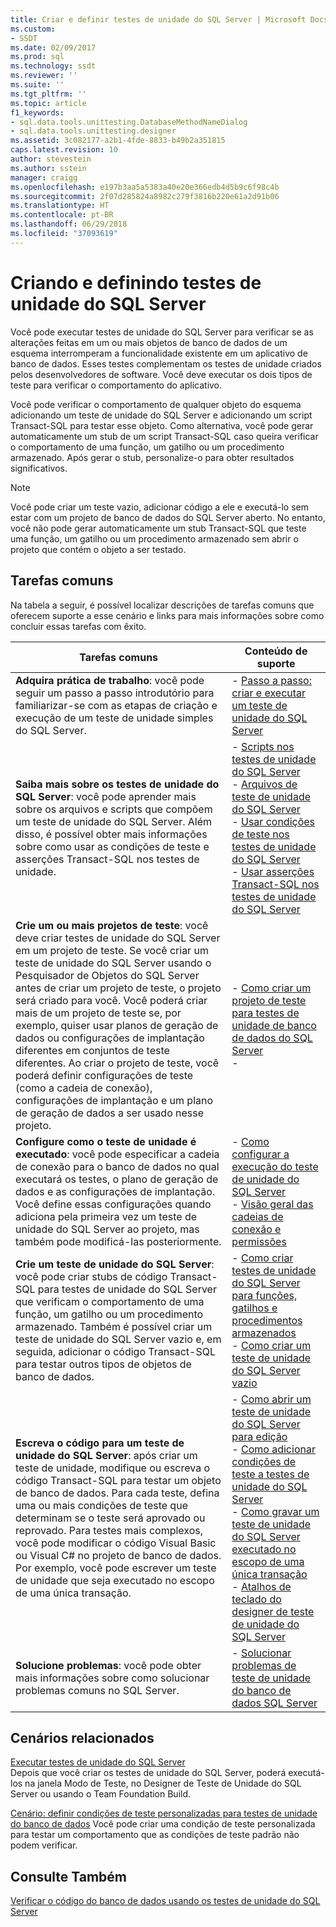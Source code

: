 ```yaml
---
title: Criar e definir testes de unidade do SQL Server | Microsoft Docs
ms.custom:
- SSDT
ms.date: 02/09/2017
ms.prod: sql
ms.technology: ssdt
ms.reviewer: ''
ms.suite: ''
ms.tgt_pltfrm: ''
ms.topic: article
f1_keywords:
- sql.data.tools.unittesting.DatabaseMethodNameDialog
- sql.data.tools.unittesting.designer
ms.assetid: 3c082177-a2b1-4fde-8833-b49b2a351815
caps.latest.revision: 10
author: stevestein
ms.author: sstein
manager: craigg
ms.openlocfilehash: e197b3aa5a5383a40e20e366edb4d5b9c6f98c4b
ms.sourcegitcommit: 2f07d285824a8982c279f3816b220e61a2d91b06
ms.translationtype: HT
ms.contentlocale: pt-BR
ms.lasthandoff: 06/29/2018
ms.locfileid: "37093619"
---
```

# <a name="creating-and-defining-sql-server-unit-tests"></a>Criando e definindo testes de unidade do SQL Server
Você pode executar testes de unidade do SQL Server para verificar se as alterações feitas em um ou mais objetos de banco de dados de um esquema interromperam a funcionalidade existente em um aplicativo de banco de dados. Esses testes complementam os testes de unidade criados pelos desenvolvedores de software. Você deve executar os dois tipos de teste para verificar o comportamento do aplicativo.  
  
Você pode verificar o comportamento de qualquer objeto do esquema adicionando um teste de unidade do SQL Server e adicionando um script Transact\-SQL para testar esse objeto. Como alternativa, você pode gerar automaticamente um stub de um script Transact\-SQL caso queira verificar o comportamento de uma função, um gatilho ou um procedimento armazenado. Após gerar o stub, personalize-o para obter resultados significativos.  
  
> [!NOTE]  
> Você pode criar um teste vazio, adicionar código a ele e executá-lo sem estar com um projeto de banco de dados do SQL Server aberto. No entanto, você não pode gerar automaticamente um stub Transact\-SQL que teste uma função, um gatilho ou um procedimento armazenado sem abrir o projeto que contém o objeto a ser testado.  
  
## <a name="common-tasks"></a>Tarefas comuns  
Na tabela a seguir, é possível localizar descrições de tarefas comuns que oferecem suporte a esse cenário e links para mais informações sobre como concluir essas tarefas com êxito.  
  
|Tarefas comuns|Conteúdo de suporte|  
|----------------|----------------------|  
|**Adquira prática de trabalho**: você pode seguir um passo a passo introdutório para familiarizar-se com as etapas de criação e execução de um teste de unidade simples do SQL Server.|-   [Passo a passo: criar e executar um teste de unidade do SQL Server](../ssdt/walkthrough-creating-and-running-a-sql-server-unit-test.md)|  
|**Saiba mais sobre os testes de unidade do SQL Server**: você pode aprender mais sobre os arquivos e scripts que compõem um teste de unidade do SQL Server. Além disso, é possível obter mais informações sobre como usar as condições de teste e asserções Transact\-SQL nos testes de unidade.|-   [Scripts nos testes de unidade do SQL Server](../ssdt/scripts-in-sql-server-unit-tests.md)<br />-   [Arquivos de teste de unidade do SQL Server](../ssdt/sql-server-unit-test-files.md)<br />-   [Usar condições de teste nos testes de unidade do SQL Server](../ssdt/using-test-conditions-in-sql-server-unit-tests.md)<br />-   [Usar asserções Transact-SQL nos testes de unidade do SQL Server](../ssdt/using-transact-sql-assertions-in-sql-server-unit-tests.md)|  
|**Crie um ou mais projetos de teste**: você deve criar testes de unidade do SQL Server em um projeto de teste. Se você criar um teste de unidade do SQL Server usando o Pesquisador de Objetos do SQL Server antes de criar um projeto de teste, o projeto será criado para você. Você poderá criar mais de um projeto de teste se, por exemplo, quiser usar planos de geração de dados ou configurações de implantação diferentes em conjuntos de teste diferentes. Ao criar o projeto de teste, você poderá definir configurações de teste (como a cadeia de conexão), configurações de implantação e um plano de geração de dados a ser usado nesse projeto.|-   [Como criar um projeto de teste para testes de unidade de banco de dados do SQL Server](../ssdt/how-to-create-a-test-project-for-sql-server-database-unit-testing.md)<br />-|  
|**Configure como o teste de unidade é executado**: você pode especificar a cadeia de conexão para o banco de dados no qual executará os testes, o plano de geração de dados e as configurações de implantação. Você define essas configurações quando adiciona pela primeira vez um teste de unidade do SQL Server ao projeto, mas também pode modificá-las posteriormente.|-   [Como configurar a execução do teste de unidade do SQL Server](../ssdt/how-to-configure-sql-server-unit-test-execution.md)<br />-   [Visão geral das cadeias de conexão e permissões](../ssdt/overview-of-connection-strings-and-permissions.md)|  
|**Crie um teste de unidade do SQL Server**: você pode criar stubs de código Transact\-SQL para testes de unidade do SQL Server que verificam o comportamento de uma função, um gatilho ou um procedimento armazenado. Também é possível criar um teste de unidade do SQL Server vazio e, em seguida, adicionar o código Transact\-SQL para testar outros tipos de objetos de banco de dados.|-   [Como criar testes de unidade do SQL Server para funções, gatilhos e procedimentos armazenados ](../ssdt/how-to-create-unit-tests-for-functions-triggers-stored-procedures.md)<br />-   [Como criar um teste de unidade do SQL Server vazio](../ssdt/how-to-create-an-empty-sql-server-unit-test.md)|  
|**Escreva o código para um teste de unidade do SQL Server**: após criar um teste de unidade, modifique ou escreva o código Transact\-SQL para testar um objeto de banco de dados. Para cada teste, defina uma ou mais condições de teste que determinam se o teste será aprovado ou reprovado. Para testes mais complexos, você pode modificar o código Visual Basic ou Visual C\# no projeto de banco de dados. Por exemplo, você pode escrever um teste de unidade que seja executado no escopo de uma única transação.|-   [Como abrir um teste de unidade do SQL Server para edição](../ssdt/how-to-open-a-sql-server-unit-test-to-edit.md)<br />-   [Como adicionar condições de teste a testes de unidade do SQL Server](../ssdt/how-to-add-test-conditions-to-sql-server-unit-tests.md)<br />-   [Como gravar um teste de unidade do SQL Server executado no escopo de uma única transação](../ssdt/how-to-write-sql-server-unit-test-that-runs-in-single-transaction-scope.md)<br />-   [Atalhos de teclado do designer de teste de unidade do SQL Server](../ssdt/keyboard-shortcuts-for-sql-server-unit-test-designer.md)|  
|**Solucione problemas**: você pode obter mais informações sobre como solucionar problemas comuns no SQL Server.|-   [Solucionar problemas de teste de unidade do banco de dados SQL Server](../ssdt/troubleshooting-sql-server-database-unit-testing-issues.md)|  
  
## <a name="related-scenarios"></a>Cenários relacionados  
[Executar testes de unidade do SQL Server](../ssdt/running-sql-server-unit-tests.md)  
Depois que você criar os testes de unidade do SQL Server, poderá executá-los na janela Modo de Teste, no Designer de Teste de Unidade do SQL Server ou usando o Team Foundation Build.  
  
[Cenário: definir condições de teste personalizadas para testes de unidade do banco de dados](http://msdn.microsoft.com/library/dd193282(VS.100).aspx)  
Você pode criar uma condição de teste personalizada para testar um comportamento que as condições de teste padrão não podem verificar.  
  
## <a name="see-also"></a>Consulte Também  
[Verificar o código do banco de dados usando os testes de unidade do SQL Server](../ssdt/verifying-database-code-by-using-sql-server-unit-tests.md)  
  
